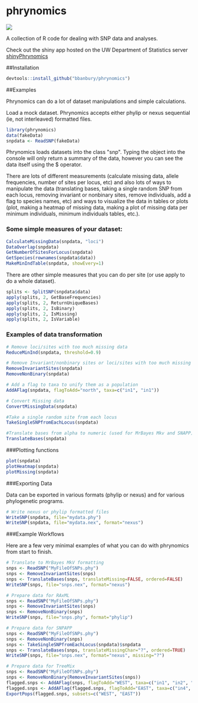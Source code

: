 phrynomics
==========
![](http://barbbanbury.info/barbbanbury/Research_Projects_files/phrynoHead.jpg) 

A collection of R code for dealing with SNP data and analyses. 

Check out the shiny app hosted on the UW Department of Statistics server
[shinyPhrynomics](https://rstudio.stat.washington.edu/shiny/phrynomics/)

##Installation

```r
devtools::install_github("bbanbury/phrynomics")
```


##Examples

Phrynomics can do a lot of dataset manipulations and simple calculations. 

Load a mock dataset. Phrynomics accepts either phylip or nexus sequential (ie, not interleaved) formatted files.  

```r
library(phrynomics)
data(fakeData)
snpdata <- ReadSNP(fakeData)
```

Phrynomics loads datasets into the class "snp". Typing the object into the console will only return a summary of the data, however you can see the data itself using the $ operator. 

There are lots of different measurements (calculate missing data, allele frequencies, number of sites per locus, etc) and also lots of ways to manipulate the data (translating bases, taking a single random SNP from each locus, removing invariant or nonbinary sites, remove individuals, add a flag to species names, etc) and ways to visualize the data in tables or plots (plot, making a heatmap of missing data, making a plot of missing data per minimum individuals, minimum individuals tables, etc.). 

### Some simple measures of your dataset:
```r
CalculateMissingData(snpdata, "loci")  
DataOverlap(snpdata) 
GetNumberOfSitesForLocus(snpdata) 
GetSpecies(rownames(snpdata$data)) 
MakeMinIndTable(snpdata, showEvery=1)
```

There are other simple measures that you can do per site (or use apply to do a whole dataset).  
```r
splits <- SplitSNP(snpdata$data)
apply(splits, 2, GetBaseFrequencies)
apply(splits, 2, ReturnUniqueBases)
apply(splits, 2, IsBinary)
apply(splits, 2, IsMissing)
apply(splits, 2, IsVariable)
```

### Examples of data transformation
```r
# Remove loci/sites with too much missing data
ReduceMinInd(snpdata, threshold=0.9)

# Remove Invariant/nonbinary sites or loci/sites with too much missing data
RemoveInvariantSites(snpdata)
RemoveNonBinary(snpdata)

# Add a flag to taxa to unify them as a population
AddAFlag(snpdata, flagToAdd="north", taxa=c("in1", "in1"))

# Convert Missing data
ConvertMissingData(snpdata)

#Take a single random site from each locus
TakeSingleSNPfromEachLocus(snpdata)

#Translate bases from alpha to numeric (used for MrBayes Mkv and SNAPP)
TranslateBases(snpdata)
```

###Plotting functions
```r
plot(snpdata)
plotHeatmap(snpdata)
plotMissing(snpdata)
```

###Exporting Data

Data can be exported in various formats (phylip or nexus) and for various phylogenetic programs.  

```r
# Write nexus or phylip formatted files
WriteSNP(snpdata, file="mydata.phy")
WriteSNP(snpdata, file="mydata.nex", format="nexus")
```

###Example Workflows 

Here are a few very minimal examples of what you can do with phrynomics from start to finish.  

```r
# Translate to MrBayes MkV formatting
snps <- ReadSNP("MyFileOfSNPs.phy")
snps <- RemoveInvariantSites(snps)
snps <- TranslateBases(snps, translateMissing=FALSE, ordered=FALSE)
WriteSNP(snps, file="snps.nex", format="nexus")

# Prepare data for RAxML
snps <- ReadSNP("MyFileOfSNPs.phy")
snps <- RemoveInvariantSites(snps)
snps <- RemoveNonBinary(snps)
WriteSNP(snps, file="snps.phy", format="phylip")

# Prepare data for SNPAPP
snps <- ReadSNP("MyFileOfSNPs.phy")
snps <- RemoveNonBinary(snps)
snps <- TakeSingleSNPfromEachLocus(snpdata)$snpdata
snps <- TranslateBases(snps, translateMissingChar="?", ordered=TRUE)
WriteSNP(snps, file="snps.nex", format="nexus", missing="?")

# Prepare data for TreeMix
snps <- ReadSNP("MyFileOfSNPs.phy")
snps <- RemoveNonBinary(RemoveInvariantSites(snps))
flagged.snps <- AddAFlag(snps, flagToAdd="WEST", taxa=c("in1", "in2", "in3"))
flagged.snps <- AddAFlag(flagged.snps, flagToAdd="EAST", taxa=c("in4", "in5", "in6"))
ExportPops(flagged.snps, subsets=c("WEST", "EAST"))
```

